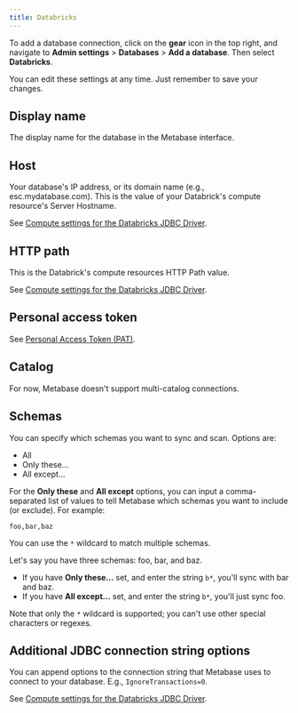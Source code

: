 ```yaml
---
title: Databricks
---
```


To add a database connection, click on the **gear** icon in the top right, and navigate to **Admin settings** > **Databases** > **Add a database**. Then select **Databricks**.

You can edit these settings at any time. Just remember to save your changes.

## Display name

The display name for the database in the Metabase interface.

## Host

Your database's IP address, or its domain name (e.g., esc.mydatabase.com). This is the value of your Databrick's compute resource's Server Hostname.

See [Compute settings for the Databricks JDBC Driver](https://docs.databricks.com/en/integrations/jdbc/compute.html).

## HTTP path

This is the Databrick's compute resources HTTP Path value.

See [Compute settings for the Databricks JDBC Driver](https://docs.databricks.com/en/integrations/jdbc/compute.html).

## Personal access token

See [Personal Access Token (PAT)](https://docs.databricks.com/en/dev-tools/auth/pat.html).

## Catalog

For now, Metabase doesn't support multi-catalog connections.

## Schemas

You can specify which schemas you want to sync and scan. Options are:

- All
- Only these...
- All except...

For the **Only these** and **All except** options, you can input a comma-separated list of values to tell Metabase which schemas you want to include (or exclude). For example:

```
foo,bar,baz
```

You can use the `*` wildcard to match multiple schemas.

Let's say you have three schemas: foo, bar, and baz.

- If you have **Only these...** set, and enter the string `b*`, you'll sync with bar and baz.
- If you have **All except...** set, and enter the string `b*`, you'll just sync foo.

Note that only the `*` wildcard is supported; you can't use other special characters or regexes.

## Additional JDBC connection string options

You can append options to the connection string that Metabase uses to connect to your database. E.g., `IgnoreTransactions=0`.

See [Compute settings for the Databricks JDBC Driver](https://docs.databricks.com/en/integrations/jdbc/compute.html).
